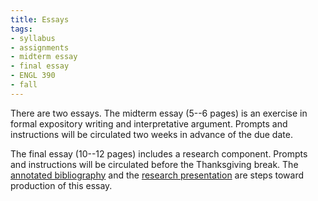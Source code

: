 ```yaml
---
title: Essays
tags:
- syllabus
- assignments
- midterm essay
- final essay
- ENGL 390
- fall
---
```


There are two essays.
The midterm essay (5--6 pages) is an exercise in formal expository writing and interpretative argument.
Prompts and instructions will be circulated two weeks in advance of the due date.

The final essay (10--12 pages) includes a research component.
Prompts and instructions will be circulated before the Thanksgiving break.
The [annotated bibliography](#annotated-bibliography) and the [research presentation](#research-presentation) are steps toward production of this essay.
